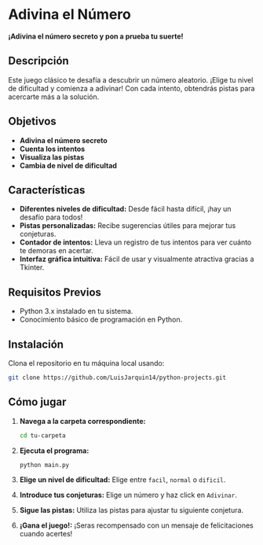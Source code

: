# Adivina el Número

**¡Adivina el número secreto y pon a prueba tu suerte!**

## Descripción

Este juego clásico te desafía a descubrir un número aleatorio. ¡Elige tu nivel de dificultad y comienza a adivinar! Con cada intento, obtendrás pistas para acercarte más a la solución.

## Objetivos

- **Adivina el número secreto**
- **Cuenta los intentos**
- **Visualiza las pistas**
- **Cambia de nivel de dificultad**

## Características

- **Diferentes niveles de dificultad:** Desde fácil hasta difícil, ¡hay un desafío para todos!
- **Pistas personalizadas:** Recibe sugerencias útiles para mejorar tus conjeturas.
- **Contador de intentos:** Lleva un registro de tus intentos para ver cuánto te demoras en acertar.
- **Interfaz gráfica intuitiva:** Fácil de usar y visualmente atractiva gracias a Tkinter.

## Requisitos Previos

- Python 3.x instalado en tu sistema.
- Conocimiento básico de programación en Python.

## Instalación

Clona el repositorio en tu máquina local usando:

```bash
git clone https://github.com/LuisJarquin14/python-projects.git
```

## Cómo jugar

1. **Navega a la carpeta correspondiente:**

   ```bash
   cd tu-carpeta
   ```

2. **Ejecuta el programa:**

   ```bash
   python main.py
   ```

3. **Elige un nivel de dificultad:**
   Elige entre `facil`, `normal` o `dificil`.

4. **Introduce tus conjeturas:**
   Elige un número y haz click en `Adivinar`.

5. **Sigue las pistas:**
   Utiliza las pistas para ajustar tu siguiente conjetura.

6. **¡Gana el juego!:**
   ¡Seras recompensado con un mensaje de felicitaciones cuando acertes!
